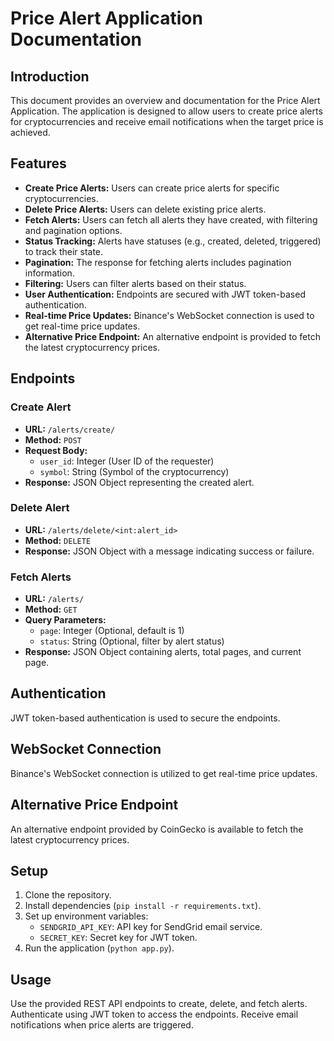 # Price Alert Application Documentation

## Introduction

This document provides an overview and documentation for the Price Alert Application. The application is designed to allow users to create price alerts for cryptocurrencies and receive email notifications when the target price is achieved.

## Features

- **Create Price Alerts:** Users can create price alerts for specific cryptocurrencies.
- **Delete Price Alerts:** Users can delete existing price alerts.
- **Fetch Alerts:** Users can fetch all alerts they have created, with filtering and pagination options.
- **Status Tracking:** Alerts have statuses (e.g., created, deleted, triggered) to track their state.
- **Pagination:** The response for fetching alerts includes pagination information.
- **Filtering:** Users can filter alerts based on their status.
- **User Authentication:** Endpoints are secured with JWT token-based authentication.
- **Real-time Price Updates:** Binance's WebSocket connection is used to get real-time price updates.
- **Alternative Price Endpoint:** An alternative endpoint is provided to fetch the latest cryptocurrency prices.

## Endpoints

### Create Alert

- **URL:** `/alerts/create/`
- **Method:** `POST`
- **Request Body:**
  - `user_id`: Integer (User ID of the requester)
  - `symbol`: String (Symbol of the cryptocurrency)
- **Response:** JSON Object representing the created alert.

### Delete Alert

- **URL:** `/alerts/delete/<int:alert_id>`
- **Method:** `DELETE`
- **Response:** JSON Object with a message indicating success or failure.

### Fetch Alerts

- **URL:** `/alerts/`
- **Method:** `GET`
- **Query Parameters:**
  - `page`: Integer (Optional, default is 1)
  - `status`: String (Optional, filter by alert status)
- **Response:** JSON Object containing alerts, total pages, and current page.

## Authentication

JWT token-based authentication is used to secure the endpoints.

## WebSocket Connection

Binance's WebSocket connection is utilized to get real-time price updates.

## Alternative Price Endpoint

An alternative endpoint provided by CoinGecko is available to fetch the latest cryptocurrency prices.

## Setup

1. Clone the repository.
2. Install dependencies (`pip install -r requirements.txt`).
3. Set up environment variables:
   - `SENDGRID_API_KEY`: API key for SendGrid email service.
   - `SECRET_KEY`: Secret key for JWT token.
4. Run the application (`python app.py`).

## Usage

Use the provided REST API endpoints to create, delete, and fetch alerts. Authenticate using JWT token to access the endpoints. Receive email notifications when price alerts are triggered.
